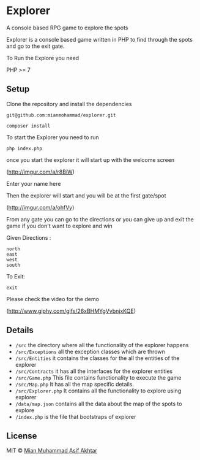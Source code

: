 # Explorer

A console based RPG game to explore the spots

Explorer is a console based game written in PHP to find through the spots and go to the exit gate.

To Run the Explore you need 

PHP >= 7

## Setup

Clone the repository and install the dependencies

```
git@github.com:mianmohammad/explorer.git
```

```
composer install
```

To start the Explorer you need to run 

```
php index.php
```

once you start the explorer it will start up with the welcome screen

(http://imgur.com/a/r8BiW)

Enter your name here

Then the explorer will start and you will be at the first gate/spot

(http://imgur.com/a/ohfVy)

From any gate you can go to the directions or you can give up and exit the game if you don't
want to explore and win

Given Directions :
```
north
east
west
south
```
To Exit:

```
exit
```

Please check the video for the demo 

(http://www.giphy.com/gifs/26xBHMYgVvbnjxKQE)

## Details

- `/src` the directory where all the functionality of the explorer happens
- `/src/Exceptions` all the exception classes which are thrown
- `/src/Entities` it contains the classes for the all the entities of the explorer
- `/src/Contracts` it has all the interfaces for the explorer entities
- `/src/Game.php` This file contains functionality to execute the game
- `/src/Map.php` It has all the map specific details.
- `/src/Explorer.php` It contains all the functionality to explore using explorer
- `/data/map.json` contains all the data about the map of the spots to explore
- `/index.php` is the file that bootstraps of explorer


## License
 
 MIT &copy; [Mian Muhammad Asif Akhtar](http://mianasif.info)
